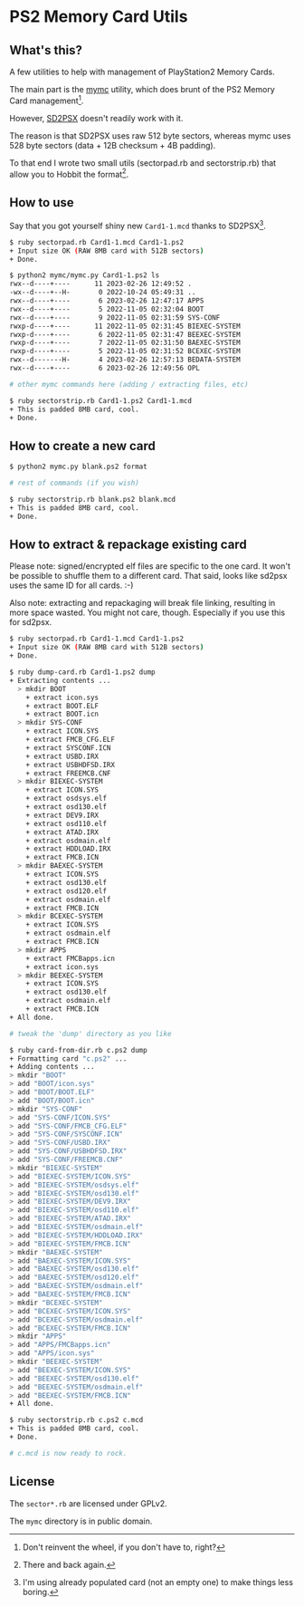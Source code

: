 # PS2 Memory Card Utils

## What's this?

A few utilities to help with management of PlayStation2 Memory Cards.

The main part is the [mymc](http://www.csclub.uwaterloo.ca:11068/mymc/)
utility, which does brunt of the PS2 Memory Card management[^1].

However, [SD2PSX](https://sd2psx.net/) doesn't readily work with it.

The reason is that SD2PSX uses raw 512 byte sectors, whereas mymc uses
528 byte sectors (data + 12B checksum + 4B padding).

To that end I wrote two small utils (sectorpad.rb and sectorstrip.rb)
that allow you to Hobbit the format[^2].

## How to use

Say that you got yourself shiny new `Card1-1.mcd` thanks to SD2PSX[^3].

``` sh
$ ruby sectorpad.rb Card1-1.mcd Card1-1.ps2
+ Input size OK (RAW 8MB card with 512B sectors)
+ Done.

$ python2 mymc/mymc.py Card1-1.ps2 ls
rwx--d----+----      11 2023-02-26 12:49:52 .
-wx--d----+--H-       0 2022-10-24 05:49:31 ..
rwx--d----+----       6 2023-02-26 12:47:17 APPS
rwx--d----+----       5 2022-11-05 02:32:04 BOOT
rwx--d----+----       9 2022-11-05 02:31:59 SYS-CONF
rwxp-d----+----      11 2022-11-05 02:31:45 BIEXEC-SYSTEM
rwxp-d----+----       6 2022-11-05 02:31:47 BEEXEC-SYSTEM
rwxp-d----+----       7 2022-11-05 02:31:50 BAEXEC-SYSTEM
rwxp-d----+----       5 2022-11-05 02:31:52 BCEXEC-SYSTEM
rwx--d-------H-       4 2023-02-26 12:57:13 BEDATA-SYSTEM
rwx--d----+----       6 2023-02-26 12:49:56 OPL

# other mymc commands here (adding / extracting files, etc)

$ ruby sectorstrip.rb Card1-1.ps2 Card1-1.mcd
+ This is padded 8MB card, cool.
+ Done.
```

## How to create a new card

``` sh
$ python2 mymc.py blank.ps2 format

# rest of commands (if you wish)

$ ruby sectorstrip.rb blank.ps2 blank.mcd
+ This is padded 8MB card, cool.
+ Done.
```

## How to extract & repackage existing card

Please note: signed/encrypted elf files are specific to the one card.
It won't be possible to shuffle them to a different card. That said,
looks like sd2psx uses the same ID for all cards. :-)

Also note: extracting and repackaging will break file linking, resulting
in more space wasted. You might not care, though. Especially if you use this
for sd2psx.

``` sh
$ ruby sectorpad.rb Card1-1.mcd Card1-1.ps2
+ Input size OK (RAW 8MB card with 512B sectors)
+ Done.

$ ruby dump-card.rb Card1-1.ps2 dump
+ Extracting contents ...
  > mkdir BOOT
    + extract icon.sys
    + extract BOOT.ELF
    + extract BOOT.icn
  > mkdir SYS-CONF
    + extract ICON.SYS
    + extract FMCB_CFG.ELF
    + extract SYSCONF.ICN
    + extract USBD.IRX
    + extract USBHDFSD.IRX
    + extract FREEMCB.CNF
  > mkdir BIEXEC-SYSTEM
    + extract ICON.SYS
    + extract osdsys.elf
    + extract osd130.elf
    + extract DEV9.IRX
    + extract osd110.elf
    + extract ATAD.IRX
    + extract osdmain.elf
    + extract HDDLOAD.IRX
    + extract FMCB.ICN
  > mkdir BAEXEC-SYSTEM
    + extract ICON.SYS
    + extract osd130.elf
    + extract osd120.elf
    + extract osdmain.elf
    + extract FMCB.ICN
  > mkdir BCEXEC-SYSTEM
    + extract ICON.SYS
    + extract osdmain.elf
    + extract FMCB.ICN
  > mkdir APPS
    + extract FMCBapps.icn
    + extract icon.sys
  > mkdir BEEXEC-SYSTEM
    + extract ICON.SYS
    + extract osd130.elf
    + extract osdmain.elf
    + extract FMCB.ICN
+ All done.

# tweak the 'dump' directory as you like

$ ruby card-from-dir.rb c.ps2 dump
+ Formatting card "c.ps2" ...
+ Adding contents ...
> mkdir "BOOT"
> add "BOOT/icon.sys"
> add "BOOT/BOOT.ELF"
> add "BOOT/BOOT.icn"
> mkdir "SYS-CONF"
> add "SYS-CONF/ICON.SYS"
> add "SYS-CONF/FMCB_CFG.ELF"
> add "SYS-CONF/SYSCONF.ICN"
> add "SYS-CONF/USBD.IRX"
> add "SYS-CONF/USBHDFSD.IRX"
> add "SYS-CONF/FREEMCB.CNF"
> mkdir "BIEXEC-SYSTEM"
> add "BIEXEC-SYSTEM/ICON.SYS"
> add "BIEXEC-SYSTEM/osdsys.elf"
> add "BIEXEC-SYSTEM/osd130.elf"
> add "BIEXEC-SYSTEM/DEV9.IRX"
> add "BIEXEC-SYSTEM/osd110.elf"
> add "BIEXEC-SYSTEM/ATAD.IRX"
> add "BIEXEC-SYSTEM/osdmain.elf"
> add "BIEXEC-SYSTEM/HDDLOAD.IRX"
> add "BIEXEC-SYSTEM/FMCB.ICN"
> mkdir "BAEXEC-SYSTEM"
> add "BAEXEC-SYSTEM/ICON.SYS"
> add "BAEXEC-SYSTEM/osd130.elf"
> add "BAEXEC-SYSTEM/osd120.elf"
> add "BAEXEC-SYSTEM/osdmain.elf"
> add "BAEXEC-SYSTEM/FMCB.ICN"
> mkdir "BCEXEC-SYSTEM"
> add "BCEXEC-SYSTEM/ICON.SYS"
> add "BCEXEC-SYSTEM/osdmain.elf"
> add "BCEXEC-SYSTEM/FMCB.ICN"
> mkdir "APPS"
> add "APPS/FMCBapps.icn"
> add "APPS/icon.sys"
> mkdir "BEEXEC-SYSTEM"
> add "BEEXEC-SYSTEM/ICON.SYS"
> add "BEEXEC-SYSTEM/osd130.elf"
> add "BEEXEC-SYSTEM/osdmain.elf"
> add "BEEXEC-SYSTEM/FMCB.ICN"
+ All done.

$ ruby sectorstrip.rb c.ps2 c.mcd
+ This is padded 8MB card, cool.
+ Done.

# c.mcd is now ready to rock.
```

## License

The `sector*.rb` are licensed under GPLv2.

The `mymc` directory is in public domain.

[^1]: Don't reinvent the wheel, if you don't have to, right?
[^2]: There and back again.
[^3]: I'm using already populated card (not an empty one) to make things
less boring.
